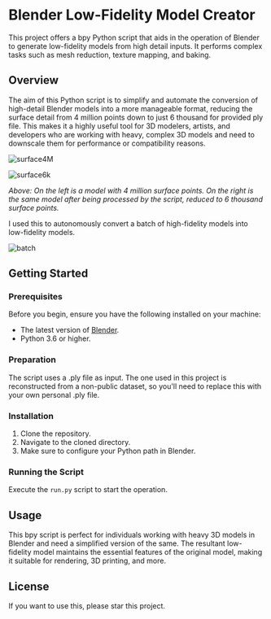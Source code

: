 # Blender Low-Fidelity Model Creator

This project offers a bpy Python script that aids in the operation of Blender to generate low-fidelity models from high detail inputs. It performs complex tasks such as mesh reduction, texture mapping, and baking.

## Overview

The aim of this Python script is to simplify and automate the conversion of high-detail Blender models into a more manageable format, reducing the surface detail from 4 million points down to just 6 thousand for provided ply file. This makes it a highly useful tool for 3D modelers, artists, and developers who are working with heavy, complex 3D models and need to downscale them for performance or compatibility reasons.

![surface4M](https://typora-bochen.oss-cn-hongkong.aliyuncs.com/Typora/surface4M.png)

![surface6k](https://typora-bochen.oss-cn-hongkong.aliyuncs.com/Typora/surface6k.png)

*Above: On the left is a model with 4 million surface points. On the right is the same model after being processed by the script, reduced to 6 thousand surface points.*

I used this to autonomously convert a batch of high-fidelity models into low-fidelity models.

![batch](https://typora-bochen.oss-cn-hongkong.aliyuncs.com/Typora/batch.png)

## Getting Started

### Prerequisites

Before you begin, ensure you have the following installed on your machine:

- The latest version of [Blender](https://www.blender.org/download/).
- Python 3.6 or higher.

### Preparation

The script uses a .ply file as input. The one used in this project is reconstructed from a non-public dataset, so you'll need to replace this with your own personal .ply file.

### Installation

1. Clone the repository.
2. Navigate to the cloned directory.
3. Make sure to configure your Python path in Blender.

### Running the Script

Execute the `run.py` script to start the operation.

## Usage

This bpy script is perfect for individuals working with heavy 3D models in Blender and need a simplified version of the same. The resultant low-fidelity model maintains the essential features of the original model, making it suitable for rendering, 3D printing, and more.

## License

If you want to use this, please star this project.
